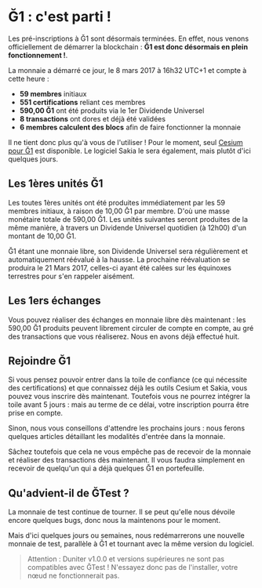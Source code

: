 # Ğ1 : c'est parti !

Les pré-inscriptions à Ğ1 sont désormais terminées. En effet, nous venons officiellement de démarrer la blockchain : **Ğ1 est donc désormais en plein fonctionnement !**.

La monnaie a démarré ce jour, le 8 mars 2017 à 16h32 UTC+1 et compte à cette heure : 

* **59 membres** initiaux
* **551 certifications** reliant ces membres
* **590,00 Ğ1** ont été produits via le 1er Dividende Universel
* **8 transactions** ont dores et déjà été validées
* **6 membres calculent des blocs** afin de faire fonctionner la monnaie

Il ne tient donc plus qu'à vous de l'utiliser ! Pour le moment, seul [Cesium pour Ğ1](https://g1.duniter.fr) est disponible. Le logiciel Sakia le sera également, mais plutôt d'ici quelques jours.

## Les 1ères unités Ğ1

Les toutes 1ères unités ont été produites immédiatement par les 59 membres initiaux, à raison de 10,00 Ğ1 par membre. D'où une masse monétaire totale de 590,00 Ğ1. Les unités suivantes seront produites de la même manière, à travers un Dividende Universel quotidien (à 12h00) d'un montant de 10,00 Ğ1.

Ğ1 étant une monnaie libre, son Dividende Universel sera régulièrement et automatiquement réévalué à la hausse. La prochaine réévaluation se produira le 21 Mars 2017, celles-ci ayant été calées sur les équinoxes terrestres pour s'en rappeler aisément.

## Les 1ers échanges

Vous pouvez réaliser des échanges en monnaie libre dès maintenant : les 590,00 Ğ1 produits peuvent librement circuler de compte en compte, au gré des transactions que vous réaliserez. Nous en avons déjà effectué huit.

## Rejoindre Ğ1

Si vous pensez pouvoir entrer dans la toile de confiance (ce qui nécessite des certifications) et que connaissez déjà les outils Cesium et Sakia, vous pouvez vous inscrire dès maintenant. Toutefois vous ne pourrez intégrer la toile avant 5 jours : mais au terme de ce délai, votre inscription pourra être prise en compte.

Sinon, nous vous conseillons d'attendre les prochains jours : nous ferons quelques articles détaillant les modalités d'entrée dans la monnaie.

Sâchez toutefois que cela ne vous empêche pas de recevoir de la monnaie et réaliser des transactions dès maintenant. Il vous faudra simplement en recevoir de quelqu'un qui a déjà quelques Ğ1 en portefeuille.

## Qu'advient-il de ĞTest ?

La monnaie de test continue de tourner. Il se peut qu'elle nous dévoile encore quelques bugs, donc nous la maintenons pour le moment.

Mais d'ici quelques jours ou semaines, nous redémarrerons une nouvelle monnaie de test, parallèle à Ğ1 et tournant avec la même version du logiciel.

> Attention : Duniter v1.0.0 et versions supérieures ne sont pas compatibles avec ĞTest ! N'essayez donc pas de l'installer, votre nœud ne fonctionnerait pas.
